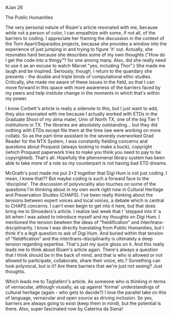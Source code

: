 #Jan 26

The Public Humanities 

The very personal nature of Risam's article resonated with me, because while not a person of color, I can empathize with some, if not all, of the barriers to coding. I appreciate her framing the discussion in the context of the Torn Apart/Separados projects, because she provides a window into the experience of just jumping in and trying to figure 'it' out. Actually, she resonates hard because she describes some of my own thoughts ("How do I get the code into a thingy"? for one among many. Also, did she really need to use it as an excuse to watch Marvel "yes, including Thor".) She made me laugh and be inspired. Seriously, though, I return to the quandary she presents - the double and triple binds of computational ethic studies. Critically, she made me aware of these issues in the field, so that I can move forward in this space with more awareness of the barriers faced by my peers and help institute change in the moments in which that's within my power. 

I know Corbett's article is really a sidenote to this, but I just want to add, they also resonated with me because I actually worked with ETDs in the Graduate Shool of my alma mater, Univ of North TX, one of the big Tier 1 institutions in TX. The libraries are absolutely outstanding... but they did nothing with ETDs except file them at the time (we were working on more collab). So as the part-time assistant to the severely overworked Grad Reader for the NTX System, I was constantly fielding concerns and questions about Proquest (always looking to make a buck), copyright (which Proquest paperwork tries to make you think you need to pay to be copyrighted). That's all. Hopefully the phenomenal library system has been able to take more of a role so my counterpart is not having bad ETD dreams. 

McGrath's post made me put 2+2 together that Digi Hum is not just coding. I mean, I knew that?? But maybe coding is such a forward face to the 'discipline'. The discussion of polyvocality also touches on some of the questions I'm thinking about in my own work right now in Cultural Heritage and Preservation Studies (CHAPS). I've been really thinking about the tensions between expert voices and local voices, a debate which is central to CHAPS concerns. I can't even begin to get into it here, but that does bring me to Shroeders's article. I realize last week that I 'stepped into it' a bit when I was asked to introduce myself and my thoughts on Digi Hum. I mentioned the tension bewteen the ideas of "fieldification" and inter/trans-disciplinarity. I know I was directly translating from Public Humanities, but I think it's a legit question to ask of Digi Hum. And buried within that tension of "fieldification" and the inter/trans-disciplinarity is ultimately a deep tension regarding expertise. That's just my quick gloss on it. And this really leads me to think about Risam's article again. There's always a question that I think should be in the back of mind, and that is who is allowed or not allowed to participate, collaborate, share their voice, etc.? Something can look polyvocal, but is it? Are there barriers that we're just not seeing? Just thoughts. 

Which leads me to Tagliaferri's article. As someone who is thinking in terms of vernacular, although viusally, as up against 'formal' understandings of cultural heritage (again - who gets to decide?) I love the parallel take on this of language, vernacular and open source as driving inclusion. So yes, barriers are always going to exist (keep them in mind), but the potential is there.  Also, super fascinated now by Caterina da Siena!
